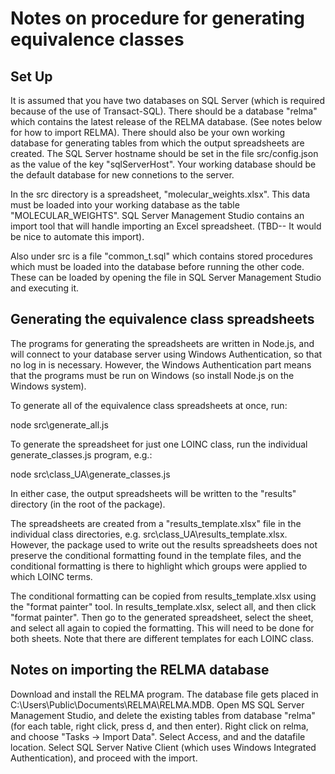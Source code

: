 # Notes on procedure for generating equivalence classes

## Set Up
It is assumed that you have two databases on SQL Server (which is required
because of the use of Transact-SQL).  There should be a database "relma" which
contains the latest release of the RELMA database.  (See notes below for how to
import RELMA).  There should also be your own working database for generating
tables from which the output spreadsheets are created.  The SQL Server hostname
should be set in the file src/config.json as the value of the key
"sqlServerHost".  Your working database should be the default database for new
connetions to the server.

In the src directory is a spreadsheet, "molecular_weights.xlsx".  This data must
be loaded into your working database as the table "MOLECULAR_WEIGHTS".  SQL
Server Management Studio contains an import tool that will handle importing an
Excel spreadsheet.  (TBD-- It would be nice to automate this import).

Also under src is a file "common_t.sql" which contains stored procedures which
must be loaded into the database before running the other code.  These can be
loaded by opening the file in SQL Server Management Studio and executing it.

## Generating the equivalence class spreadsheets
The programs for generating the spreadsheets are written in Node.js, and will
connect to your database server using Windows Authentication, so that no log in
is necessary.  However, the Windows Authentication part means that the programs
must be run on Windows (so install Node.js on the Windows system).

To generate all of the equivalence class spreadsheets at once, run:

node src\generate_all.js

To generate the spreadsheet for just one LOINC class, run the individual
generate_classes.js program, e.g.:

node src\class_UA\generate_classes.js

In either case, the output spreadsheets will be written to the "results"
directory (in the root of the package).

The spreadsheets are created from a "results_template.xlsx" file in the
individual class directories, e.g. src\class_UA\results_template.xlsx.  However,
the package used to write out the results spreadsheets does not preserve the
conditional formatting found in the template files, and the conditional
formatting is there to highlight which groups were applied to which LOINC terms.

The conditional formatting can be copied from results_template.xlsx using the
"format painter" tool.  In results_template.xlsx, select all, and then click
"format painter".  Then go to the generated spreadsheet, select the sheet, and
select all again to copied the formatting.  This will need to be done for both
sheets.  Note that there are different templates for each LOINC class.


## Notes on importing the RELMA database
Download and install the RELMA program.  The database file gets placed in
C:\Users\Public\Documents\RELMA\RELMA.MDB.  Open MS SQL Server Management
Studio, and delete the existing tables from database "relma" (for each table,
right click, press d, and then enter).  Right click on relma, and choose
"Tasks -> Import Data".  Select Access, and and the datafile location.  Select
SQL Server Native Client (which uses Windows Integrated Authentication), and
proceed with the import.

